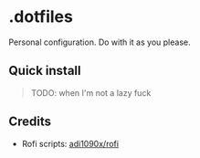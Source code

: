 # .dotfiles
Personal configuration. Do with it as you please.

## Quick install
> TODO: when I'm not a lazy fuck

## Credits

- Rofi scripts: [adi1090x/rofi](https://github.com/adi1090x/rofi)
